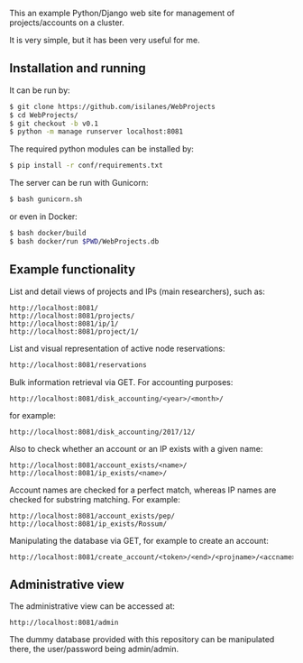 This an example Python/Django web site for management of projects/accounts on a cluster.

It is very simple, but it has been very useful for me.

## Installation and running

It can be run by:

```bash
$ git clone https://github.com/isilanes/WebProjects
$ cd WebProjects/
$ git checkout -b v0.1
$ python -m manage runserver localhost:8081
```

The required python modules can be installed by:

```bash
$ pip install -r conf/requirements.txt
```

The server can be run with Gunicorn:

```bash
$ bash gunicorn.sh
```

or even in Docker:

```bash
$ bash docker/build
$ bash docker/run $PWD/WebProjects.db
```

## Example functionality

List and detail views of projects and IPs (main researchers), such as:

```
http://localhost:8081/
http://localhost:8081/projects/
http://localhost:8081/ip/1/
http://localhost:8081/project/1/
```

List and visual representation of active node reservations:

```bash
http://localhost:8081/reservations
```

Bulk information retrieval via GET. For accounting purposes:

```
http://localhost:8081/disk_accounting/<year>/<month>/
```

for example:

```
http://localhost:8081/disk_accounting/2017/12/
```

Also to check whether an account or an IP exists with a given name:

```
http://localhost:8081/account_exists/<name>/
http://localhost:8081/ip_exists/<name>/
```

Account names are checked for a perfect match, whereas IP names are checked for substring matching. For example:

```
http://localhost:8081/account_exists/pep/
http://localhost:8081/ip_exists/Rossum/
```

Manipulating the database via GET, for example to create an account:

```
http://localhost:8081/create_account/<token>/<end>/<projname>/<accname>/<projid>/<diskquota>/
```

## Administrative view

The administrative view can be accessed at:

```
http://localhost:8081/admin
```

The dummy database provided with this repository can be manipulated there, the user/password being admin/admin.


